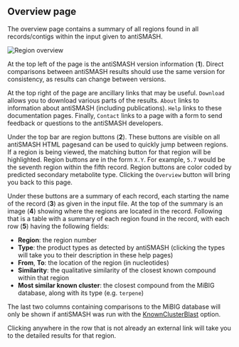 ## Overview page

The overview page contains a summary of all regions found in all records/contigs within the input given to antiSMASH.

![Region overview](/img/main_overview.png)

At the top left of the page is the antiSMASH version information (**1**).
Direct comparisons between antiSMASH results should use the same version for consistency, as results can change between versions.

At the top right of the page are ancillary links that may be useful.
`Download` allows you to download various parts of the results.
`About` links to information about antiSMASH (including publications).
`Help` links to these documentation pages.
Finally, `Contact` links to a page with a form to send feedback or questions to the antiSMASH developers.

Under the top bar are region buttons (**2**).
These buttons are visible on all antiSMASH HTML pagesand can be used to quickly jump between regions.
If a region is being viewed, the matching button for that region will be highlighted.
Region buttons are in the form `X.Y`. For example, `5.7` would be the seventh region within the fifth record.
Region buttons are color coded by predicted secondary metabolite type.
Clicking the `Overview` button will bring you back to this page.

Under these buttons are a summary of each record, each starting the name of the record (**3**) as given in the input file.
At the top of the summary is an image (**4**) showing where the regions are located in the record.
Following that is a table with a summary of each region found in the record, with each row (**5**) having the following fields:

* **Region**: the region number
* **Type**: the product types as detected by antiSMASH (clicking the types will take you to their description in these help pages)
* **From**, **To**: the location of the region (in nucleotides)
* **Similarity**: the qualitative similarity of the closest known compound within that region
* **Most similar known cluster**: the closest compound from the MiBIG database, along with its type (e.g. `terpene`)

The last two columns containing comparisons to the MiBIG database will only be shown if antiSMASH was run with the [KnownClusterBlast](/modules/clusterblast/) option.

Clicking anywhere in the row that is not already an external link will take you to the detailed results for that region.

